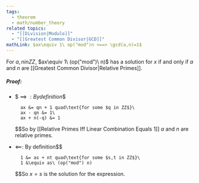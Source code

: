 ```yaml
---
tags:
  - theorem
  - math/number_theory
related topics:
  - "[[Division|Modulo]]"
  - "[[Greatest Common Divisor|GCD]]"
mathLink: $ax\equiv 1\ op("mod")n <==> \gcd(a,n)=1$
---
```

For $a,n in ZZ$, $ax\equiv 1\ (op("mod")\ n)$ has a solution for $x$ if and only if $a$ and $n$ are [[Greatest Common Divisor|Relative Primes]].
##### Proof:
- $ ==> $:
	By definition$$
	
		ax &= qn + 1 quad\text{for some $q in ZZ$}\
		ax - qn &= 1\
		ax + n(-q) &= 1
	
	$$So by [[Relative Primes Iff Linear Combination Equals 1]] $a$ and $n$ are relative primes.
- $\impliedby$:
	By definition$$
	
		1 &= as + nt quad\text{for some $s,t in ZZ$}\
		1 &\equiv as\ (op("mod") n)
	
	$$So $x=s$ is the solution for the expression.